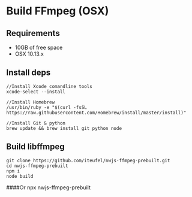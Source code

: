 # Build FFmpeg (OSX)

## Requirements

- 10GB of free space
- OSX 10.13.x

## Install deps
	//Install Xcode comandline tools
	xcode-select --install
	
	//Install Homebrew
	/usr/bin/ruby -e "$(curl -fsSL https://raw.githubusercontent.com/Homebrew/install/master/install)"
	
	//Install Git & python
	brew update && brew install git python node

## Build libffmpeg
	git clone https://github.com/iteufel/nwjs-ffmpeg-prebuilt.git
	cd nwjs-ffmpeg-prebuilt
	npm i
	node build
	
####Or
    npx nwjs-ffmpeg-prebuilt
